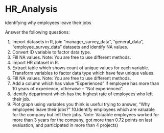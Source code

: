 # HR_Analysis
identifying why employees leave their jobs

Answer the following questions:
1. Import datasets in R, join “manager_survey_data”, “general_data”, “employee_survey_data”
datasets and identify NA values.
2. Convert ID variable to factor data type.
3. Fill NA values.
Note: You are free to use different methods.
4. Import HR dataset in R.
5. Extract table which shows count of unique values for each variable. Transform variables to
factor data type which have few unique values.
6. Fill NA values.
Note: You are free to use different methods.
7. Add a column which has value “Experienced” if employee has more than 10 years of
experience, otherwise – “Not experienced”.
8. Identify department which has the highest rate of employees who left their job.
9. Plot graph using variables you think is useful trying to answer, “Why employees leave their
jobs?”
10.Identify employees which are valuable for the company but left their jobs.
Note: Valuable employees worked for more than 3 years for the company, got more than 0.72
points on last evaluation, and participated in more than 4 projects)
